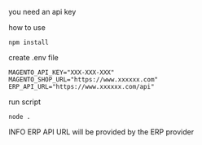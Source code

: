 you need an api key

how to use

```
npm install
```

create .env file

```
MAGENTO_API_KEY="XXX-XXX-XXX"
MAGENTO_SHOP_URL="https://www.xxxxxx.com"
ERP_API_URL="https://www.xxxxxx.com/api"

```

run script

```
node .
```

INFO ERP API URL will be provided by the ERP provider
